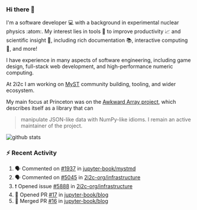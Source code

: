 ### Hi there 👋 

I'm a software developer 💻 with a background in experimental nuclear physics :atom:. My interest lies in tools :wrench: to improve productivity :chart_with_upwards_trend: and scientific insight :telescope:, including rich documentation 📚, interactive computing 🧮, and more! 

I have experience in many aspects of software engineering, including game design, full-stack web development, and high-performance numeric computing. 

At 2i2c I am working on [MyST](https://github.com/jupyter-book/mystmd) community building, tooling, and wider ecosystem. 

My main focus at Princeton was on the [Awkward Array project](awkward-array.org/), which describes itself as a library that can 
> manipulate JSON-like data with NumPy-like idioms. I remain an active maintainer of the project. 

![github stats](https://github-readme-stats.vercel.app/api?username=agoose77&show_icons=true&hide_rank=true&hide_title=true&bg_color=30,e76445,904e95&text_color=efe3ec&icon_color=efe3ec)
<!--
**agoose77/agoose77** is a ✨ _special_ ✨ repository because its `README.md` (this file) appears on your GitHub profile.

Here are some ideas to get you started:

- 🔭 I’m currently working on ...
- 🌱 I’m currently learning ...
- 👯 I’m looking to collaborate on ...
- 🤔 I’m looking for help with ...
- 💬 Ask me about ...
- 📫 How to reach me: ...
- 😄 Pronouns: ...
- ⚡ Fun fact: ...
-->

### :zap: Recent Activity

<!--START_SECTION:activity-->
1. 🗣 Commented on [#1937](https://github.com/jupyter-book/mystmd/pull/1937#issuecomment-2789963713) in [jupyter-book/mystmd](https://github.com/jupyter-book/mystmd)
2. 🗣 Commented on [#5045](https://github.com/2i2c-org/infrastructure/issues/5045#issuecomment-2789507743) in [2i2c-org/infrastructure](https://github.com/2i2c-org/infrastructure)
3. ❗ Opened issue [#5888](https://github.com/2i2c-org/infrastructure/issues/5888) in [2i2c-org/infrastructure](https://github.com/2i2c-org/infrastructure)
4. 💪 Opened PR [#17](https://github.com/jupyter-book/blog/pull/17) in [jupyter-book/blog](https://github.com/jupyter-book/blog)
5. 🎉 Merged PR [#16](https://github.com/jupyter-book/blog/pull/16) in [jupyter-book/blog](https://github.com/jupyter-book/blog)
<!--END_SECTION:activity-->
